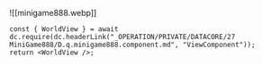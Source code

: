 


![[minigame888.webp]]


```datacorejsx
const { WorldView } = await dc.require(dc.headerLink("_OPERATION/PRIVATE/DATACORE/27 MiniGame888/D.q.minigame888.component.md", "ViewComponent"));
return <WorldView />;

```
